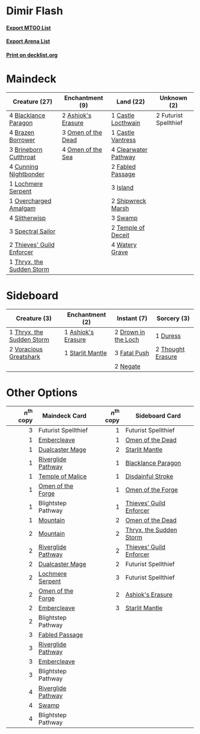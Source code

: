# Dimir Flash

#### [Export MTGO List](../collection/Dimir%20Flash/Dimir%20Flash.txt)
#### [Export Arena List](../collection/Dimir%20Flash/Dimir%20Flash_arena.txt)
#### [Print on decklist.org](http://decklist.org/?deckmain=2%09Ashiok's%20Erasure%0A4%09Blacklance%20Paragon%0A4%09Brazen%20Borrower%0A3%09Brineborn%20Cutthroat%0A1%09Castle%20Locthwain%0A1%09Castle%20Vantress%0A4%09Clearwater%20Pathway%0A4%09Cunning%20Nightbonder%0A2%09Fabled%20Passage%0A2%09Futurist%20Spellthief%0A3%09Island%0A1%09Lochmere%20Serpent%0A3%09Omen%20of%20the%20Dead%0A4%09Omen%20of%20the%20Sea%0A1%09Overcharged%20Amalgam%0A2%09Shipwreck%20Marsh%0A4%09Slitherwisp%0A3%09Spectral%20Sailor%0A3%09Swamp%0A2%09Temple%20of%20Deceit%0A2%09Thieves'%20Guild%20Enforcer%0A1%09Thryx,%20the%20Sudden%20Storm%0A4%09Watery%20Grave&deckside=1%09Ashiok's%20Erasure%0A2%09Drown%20in%20the%20Loch%0A1%09Duress%0A3%09Fatal%20Push%0A2%09Negate%0A1%09Starlit%20Mantle%0A2%09Thought%20Erasure%0A1%09Thryx,%20the%20Sudden%20Storm%0A2%09Voracious%20Greatshark)
# Maindeck

|                                           Creature (27)                                            |                                       Enchantment (9)                                       |                                           Land (22)                                           |     Unknown (2)     |
|----------------------------------------------------------------------------------------------------|---------------------------------------------------------------------------------------------|-----------------------------------------------------------------------------------------------|---------------------|
|4 [Blacklance Paragon](http://gatherer.wizards.com/Pages/Card/Details.aspx?multiverseid=473041)     |2 [Ashiok's Erasure](http://gatherer.wizards.com/Pages/Card/Details.aspx?multiverseid=476294)|1 [Castle Locthwain](http://gatherer.wizards.com/Pages/Card/Details.aspx?multiverseid=473203)  |2 Futurist Spellthief|
|4 [Brazen Borrower](http://gatherer.wizards.com/Pages/Card/Details.aspx?multiverseid=473001)        |3 [Omen of the Dead](http://gatherer.wizards.com/Pages/Card/Details.aspx?multiverseid=476361)|1 [Castle Vantress](http://gatherer.wizards.com/Pages/Card/Details.aspx?multiverseid=473204)   |                     |
|3 [Brineborn Cutthroat](http://gatherer.wizards.com/Pages/Card/Details.aspx?multiverseid=466804)    |4 [Omen of the Sea](http://gatherer.wizards.com/Pages/Card/Details.aspx?multiverseid=476309) |4 [Clearwater Pathway](http://gatherer.wizards.com/Pages/Card/Details.aspx?multiverseid=491913)|                     |
|4 [Cunning Nightbonder](http://gatherer.wizards.com/Pages/Card/Details.aspx?multiverseid=479739)    |                                                                                             |2 [Fabled Passage](http://gatherer.wizards.com/Pages/Card/Details.aspx?multiverseid=473206)    |                     |
|1 [Lochmere Serpent](http://gatherer.wizards.com/Pages/Card/Details.aspx?multiverseid=473157)       |                                                                                             |3 [Island](http://gatherer.wizards.com/Pages/Card/Details.aspx?multiverseid=439857)            |                     |
|1 [Overcharged Amalgam](http://gatherer.wizards.com/Pages/Card/Details.aspx?multiverseid=540914)    |                                                                                             |2 [Shipwreck Marsh](http://gatherer.wizards.com/Pages/Card/Details.aspx?multiverseid=535066)   |                     |
|4 [Slitherwisp](http://gatherer.wizards.com/Pages/Card/Details.aspx?multiverseid=479728)            |                                                                                             |3 [Swamp](http://gatherer.wizards.com/Pages/Card/Details.aspx?multiverseid=439858)             |                     |
|3 [Spectral Sailor](http://gatherer.wizards.com/Pages/Card/Details.aspx?multiverseid=466830)        |                                                                                             |2 [Temple of Deceit](http://gatherer.wizards.com/Pages/Card/Details.aspx?multiverseid=373734)  |                     |
|2 [Thieves' Guild Enforcer](http://gatherer.wizards.com/Pages/Card/Details.aspx?multiverseid=485448)|                                                                                             |4 [Watery Grave](http://gatherer.wizards.com/Pages/Card/Details.aspx?multiverseid=405114)      |                     |
|1 [Thryx, the Sudden Storm](http://gatherer.wizards.com/Pages/Card/Details.aspx?multiverseid=476327)|                                                                                             |                                                                                               |                     |


# Sideboard

|                                            Creature (3)                                            |                                       Enchantment (2)                                       |                                         Instant (7)                                          |                                        Sorcery (3)                                         |
|----------------------------------------------------------------------------------------------------|---------------------------------------------------------------------------------------------|----------------------------------------------------------------------------------------------|--------------------------------------------------------------------------------------------|
|1 [Thryx, the Sudden Storm](http://gatherer.wizards.com/Pages/Card/Details.aspx?multiverseid=476327)|1 [Ashiok's Erasure](http://gatherer.wizards.com/Pages/Card/Details.aspx?multiverseid=476294)|2 [Drown in the Loch](http://gatherer.wizards.com/Pages/Card/Details.aspx?multiverseid=473150)|1 [Duress](http://gatherer.wizards.com/Pages/Card/Details.aspx?multiverseid=14557)          |
|2 [Voracious Greatshark](http://gatherer.wizards.com/Pages/Card/Details.aspx?multiverseid=479590)   |1 [Starlit Mantle](http://gatherer.wizards.com/Pages/Card/Details.aspx?multiverseid=476318)  |3 [Fatal Push](http://gatherer.wizards.com/Pages/Card/Details.aspx?multiverseid=423724)       |2 [Thought Erasure](http://gatherer.wizards.com/Pages/Card/Details.aspx?multiverseid=452956)|
|                                                                                                    |                                                                                             |2 [Negate](http://gatherer.wizards.com/Pages/Card/Details.aspx?multiverseid=423707)           |                                                                                            |


# Other Options

|*n*<sup>th</sup> copy|                                        Maindeck Card                                        |*n*<sup>th</sup> copy|                                          Sideboard Card                                          |
|--------------------:|---------------------------------------------------------------------------------------------|--------------------:|--------------------------------------------------------------------------------------------------|
|                    3|Futurist Spellthief                                                                          |                    1|Futurist Spellthief                                                                               |
|                    1|[Embercleave](http://gatherer.wizards.com/Pages/Card/Details.aspx?multiverseid=473082)       |                    1|[Omen of the Dead](http://gatherer.wizards.com/Pages/Card/Details.aspx?multiverseid=476361)       |
|                    1|[Dualcaster Mage](http://gatherer.wizards.com/Pages/Card/Details.aspx?multiverseid=489797)   |                    2|[Starlit Mantle](http://gatherer.wizards.com/Pages/Card/Details.aspx?multiverseid=476318)         |
|                    1|[Riverglide Pathway](http://gatherer.wizards.com/Pages/Card/Details.aspx?multiverseid=491920)|                    1|[Blacklance Paragon](http://gatherer.wizards.com/Pages/Card/Details.aspx?multiverseid=473041)     |
|                    1|[Temple of Malice](http://gatherer.wizards.com/Pages/Card/Details.aspx?multiverseid=378536)  |                    1|[Disdainful Stroke](http://gatherer.wizards.com/Pages/Card/Details.aspx?multiverseid=420705)      |
|                    1|[Omen of the Forge](http://gatherer.wizards.com/Pages/Card/Details.aspx?multiverseid=476396) |                    1|[Omen of the Forge](http://gatherer.wizards.com/Pages/Card/Details.aspx?multiverseid=476396)      |
|                    1|Blightstep Pathway                                                                           |                    1|[Thieves' Guild Enforcer](http://gatherer.wizards.com/Pages/Card/Details.aspx?multiverseid=485448)|
|                    1|[Mountain](http://gatherer.wizards.com/Pages/Card/Details.aspx?multiverseid=439859)          |                    2|[Omen of the Dead](http://gatherer.wizards.com/Pages/Card/Details.aspx?multiverseid=476361)       |
|                    2|[Mountain](http://gatherer.wizards.com/Pages/Card/Details.aspx?multiverseid=439859)          |                    2|[Thryx, the Sudden Storm](http://gatherer.wizards.com/Pages/Card/Details.aspx?multiverseid=476327)|
|                    2|[Riverglide Pathway](http://gatherer.wizards.com/Pages/Card/Details.aspx?multiverseid=491920)|                    2|[Thieves' Guild Enforcer](http://gatherer.wizards.com/Pages/Card/Details.aspx?multiverseid=485448)|
|                    2|[Dualcaster Mage](http://gatherer.wizards.com/Pages/Card/Details.aspx?multiverseid=489797)   |                    2|Futurist Spellthief                                                                               |
|                    2|[Lochmere Serpent](http://gatherer.wizards.com/Pages/Card/Details.aspx?multiverseid=473157)  |                    3|Futurist Spellthief                                                                               |
|                    2|[Omen of the Forge](http://gatherer.wizards.com/Pages/Card/Details.aspx?multiverseid=476396) |                    2|[Ashiok's Erasure](http://gatherer.wizards.com/Pages/Card/Details.aspx?multiverseid=476294)       |
|                    2|[Embercleave](http://gatherer.wizards.com/Pages/Card/Details.aspx?multiverseid=473082)       |                    3|[Starlit Mantle](http://gatherer.wizards.com/Pages/Card/Details.aspx?multiverseid=476318)         |
|                    2|Blightstep Pathway                                                                           |                     |                                                                                                  |
|                    3|[Fabled Passage](http://gatherer.wizards.com/Pages/Card/Details.aspx?multiverseid=473206)    |                     |                                                                                                  |
|                    3|[Riverglide Pathway](http://gatherer.wizards.com/Pages/Card/Details.aspx?multiverseid=491920)|                     |                                                                                                  |
|                    3|[Embercleave](http://gatherer.wizards.com/Pages/Card/Details.aspx?multiverseid=473082)       |                     |                                                                                                  |
|                    3|Blightstep Pathway                                                                           |                     |                                                                                                  |
|                    4|[Riverglide Pathway](http://gatherer.wizards.com/Pages/Card/Details.aspx?multiverseid=491920)|                     |                                                                                                  |
|                    4|[Swamp](http://gatherer.wizards.com/Pages/Card/Details.aspx?multiverseid=439858)             |                     |                                                                                                  |
|                    4|Blightstep Pathway                                                                           |                     |                                                                                                  |

